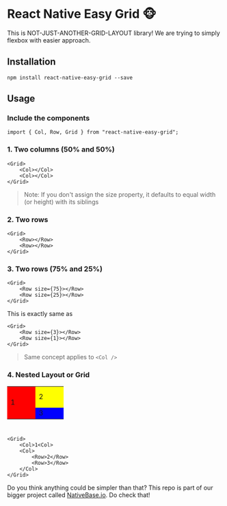 # React Native Easy Grid 🐵

This is NOT-JUST-ANOTHER-GRID-LAYOUT library! We are trying to simply flexbox with easier approach.

## Installation

```
npm install react-native-easy-grid --save
```

## Usage

### Include the components

```
import { Col, Row, Grid } from "react-native-easy-grid";
```

### 1. Two columns (50% and 50%)

```
<Grid>
    <Col></Col>
    <Col></Col>
</Grid>
```

> Note: If you don't assign the size property, it defaults to equal width (or height) with its siblings

### 2. Two rows

```
<Grid>
    <Row></Row>
    <Row></Row>
</Grid>
```


### 3. Two rows (75% and 25%)

```
<Grid>
    <Row size={75}></Row>
    <Row size={25}></Row>
</Grid>
```

This is exactly same as

```
<Grid>
    <Row size={3}></Row>
    <Row size={1}></Row>
</Grid>
```

> Same concept applies to `<Col />`

### 4. Nested Layout or Grid

<table width="100" height="100">
	<tr>
		<td rowspan="2" bgcolor="red" width="50">1</td>
		<td bgcolor="yellow" width="50" height="50">2</td>
	</tr>
	<tr>
		<td bgcolor="blue">3</td>
	</tr>
</table>

```
<Grid>
	<Col>1<Col>
	<Col>
		<Row>2</Row>
		<Row>3</Row>
	</Col>
</Grid>
```

Do you think anything could be simpler than that? This repo is part of our bigger project called [NativeBase.io](http://nativebase.io). Do check that!

